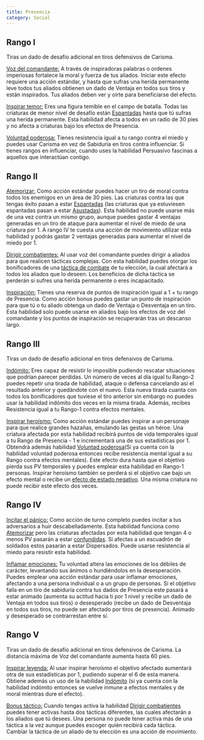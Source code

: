 ```yaml
---
title: Presencia
category: Social
---
```


## Rango I

Tiras un dado de desafío adicional en tiros defensivos de Carisma.

<u>Voz del comandante:</u>  A través de inspiradoras palabras o ordenes imperiosas fortalece la moral y fuerza de tus aliados. Iniciar este efecto requiere una acción estándar, y hasta que sufras una herida permanente leve todos tus aliados obtienen un dado de Ventaja en todos sus tiros y están inspirados. Tus aliados deben ver y oírte para beneficiarse del efecto.

<u>Inspirar temor:</u> Eres una figura temible en el campo de batalla. Todas las criaturas de menor nivel de desafío están [Espantadas](https://raldamain.com/rules/Reglas%20principales/Efectos%20de%20estado.html#espantada) hasta que tú sufras una herida permanente. Esta habilidad afecta a todos en un radio de 30 pies y no afecta a criaturas bajo los efectos de Presencia.

<u>Voluntad poderosa:</u> Tienes resistencia igual a tu rango contra el miedo y puedes usar Carisma en vez de Sabiduría en tiros contra influenciar. Si tienes rangos en influenciar, cuando uses la habilidad Persuasivo fascinas a aquellos que interactúan contigo.

## Rango II

<u>Atemorizar:</u> Como acción estándar puedes hacer un tiro de moral contra todos los enemigos en un área de 30 pies. Las criaturas contra las que tengas éxito pasan a estar [Espantadas](https://raldamain.com/rules/Reglas%20principales/Efectos%20de%20estado.html#espantada) (las criaturas que ya estuviesen espantadas pasan a estar [Asustadas](https://raldamain.com/rules/Reglas%20principales/Efectos%20de%20estado.html#asustada)). Esta habilidad no puede usarse más de una vez contra un mismo grupo, aunque puedes gastar 4 ventajas generadas en un tiro de ataque para aumentar el nivel de miedo de una criatura por 1. A rango IV te cuesta una acción de movimiento utilizar esta habilidad y podrás gastar 2 ventajas generadas para aumentar el nivel de miedo por 1. 

<u>Dirigir combatientes:</u> Al usar voz del comandante puedes dirigir a aliados para que realicen tácticas complejas. Con esta habilidad puedes otorgar los bonificadores de una [táctica de combate](https://raldamain.com/rules/Reglas%20adicionales/tacticas%20de%20combate.html) de tu elección, la cual afectará a todos los aliados que lo deseen. Los beneficios de dicha táctica se perderán si sufres una herida permanente o eres incapacitado.

<u>Inspiración:</u> Tienes una reserva de puntos de inspiración igual a 1 + tu rango de Presencia. Como acción bonus puedes gastar un punto de inspiración para que tú o tu aliado obtenga un dado de Ventaja o Desventaja en un tiro. Esta habilidad solo puede usarse en aliados bajo los efectos de voz del comandante y los puntos de inspiración se recuperarán tras un descanso largo.

## Rango III

Tiras un dado de desafío adicional en tiros defensivos de Carisma.

<u>Indómito:</u> Eres capaz de resistir lo imposible pudiendo rescatar situaciones que podrían parecer perdidas. Un número de veces al día igual  tu Rango-2 puedes repetir una tirada de habilidad, ataque o defensa cancelando así el resultado anterior y quedándote con el nuevo. Esta nueva tirada cuanta con todos los bonificadores que tuviese el tiro anterior sin embargo no puedes usar la habilidad indómito dos veces en la misma tirada. Además, recibes Resistencia igual a tu Rango-1 contra efectos mentales.

<u>Inspirar heroísmo:</u> Como acción estándar puedes inspirar a un personaje para que realice grandes hazañas, emulando las gestas un héroe. Una criatura afectada por esta habilidad recibirá puntos de vida temporales igual a tu Rango de Presencia - 1 e incrementará una de sus estadísticas por 1. Obtendrá además habilidad [Voluntad poderosa](https://raldamain.com/rules/Rangos/Social/presencia.html#rango-i)(Si ya cuenta con la habilidad voluntad poderosa entonces recibe resistencia mental igual a su Rango contra efectos mentales). Este efecto dura hasta que el objetivo pierda sus PV temporales y puedes emplear esta habilidad en Rango-1 personas. Inspirar heroísmo también se perderá si el objetivo cae bajo un efecto mental o recibe un [efecto de estado negativo](https://raldamain.com/rules/Reglas%20principales/Efectos%20de%20estado.html#efectos-de-estado). Una misma criatura no puede recibir este efecto dos veces.

## Rango IV

<u>Incitar el pánico:</u> Como acción de turno completo puedes incitar a tus adversarios a huir descabelladamente. Esta habilidad funciona como [Atemorizar](https://raldamain.com/rules/Rangos/Social/presencia.html#rango-ii) pero las criaturas afectadas por esta habilidad que tengan 4 o menos PV pasarán a estar [confundidas](https://raldamain.com/rules/Reglas%20principales/Efectos%20de%20estado.html#confundida). Si afectas a un escuadrón de soldados estos pasarán a estar Dispersados. Puede usarse resistencia al miedo para resistir esta habilidad.

<u>Inflamar emociones:</u> Tu voluntad altera las emociones de los débiles de carácter, levantando sus ánimos o hundiéndolos en la desesperación. Puedes emplear una acción estándar para usar inflamar emociones, afectando a una persona individual o a un grupo de personas. Si el objetivo falla en un tiro de sabiduría contra tus dados de Presencia este pasará a estar animado (aumenta su actitud hacia ti por 1 nivel y recibe un dado de Ventaja en todos sus tiros) o desesperado (recibe un dado de Desventaja en todos sus tiros, no puede ser afectado por tiros de presencia). Animado y desesperado se contrarrestan entre sí.

## Rango V

Tiras un dado de desafío adicional en tiros defensivos de Carisma. La distancia máxima de Voz del comandante aumenta hasta 60 pies.

<u>Inspirar leyenda:</u> Al usar inspirar heroísmo el objetivo afectado aumentará otra de sus estadísticas por 1, pudiendo superar el 6 de esta manera. Obtiene además un uso de la habilidad [Indómito](https://raldamain.com/rules/Rangos/Social/presencia.html#rango-iii) (si ya cuenta con la habilidad indómito entonces se vuelve inmune a efectos mentales y de moral mientras dure el efecto).

<u>Bonus táctico:</u> Cuando tengas activa la habilidad [Dirigir combatientes](https://raldamain.com/rules/Rangos/Social/presencia.html#rango-ii) puedes tener activas hasta dos tácticas diferentes, las cuales afectarán a los aliados que tú desees. Una persona no puede tener activa más de una táctica a la vez aunque puedes escoger quién recibirá cada táctica. Cambiar la táctica de un aliado de tu elección es una acción de movimiento.



